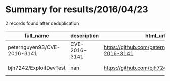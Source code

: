 
# Summary for results/2016/04/23
    
2 records found after deduplication

| full_name | description | html_url | matched_list | matched_count | pushed_at | size | stargazers_count | language | forks_count |
|-----------------------------|---------------|------------------------------------------------|----------------|-----------------|---------------------------|--------|--------------------|------------|---------------|
| peternguyen93/CVE-2016-3141 | CVE-2016-3141 | https://github.com/peternguyen93/CVE-2016-3141 | ['cve-2'] | 1 | 2016-04-23 15:55:01+00:00 | 511 | 14 | PHP | 5 |
| bjh7242/ExploitDevTest | nan | https://github.com/bjh7242/ExploitDevTest | ['exploit'] | 1 | 2016-04-23 01:50:14+00:00 | 23 | 0 | Python | 0 |

